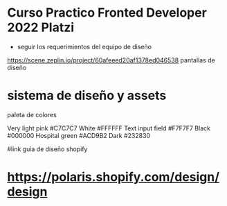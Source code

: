# Curso Practico Fronted Developer 2022 Platzi

* seguir los requerimientos del equipo de diseño

https://scene.zeplin.io/project/60afeeed20af1378ed046538 pantallas de diseño

# sistema de diseño y assets 

paleta de colores


Very light pink
#C7C7C7
White
#FFFFFF
Text input field
#F7F7F7
Black
#000000
Hospital green
#ACD9B2
Dark
#232830


#link guia de diseño shopify
# https://polaris.shopify.com/design/design